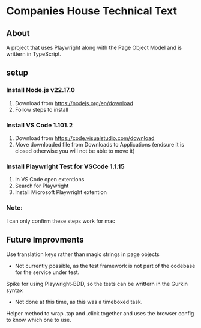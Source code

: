 
# Companies House Technical Text

## About

A project that uses Playwright along with the Page Object Model and is writtern in TypeScript.

## setup

### Install Node.js v22.17.0
1. Download from https://nodejs.org/en/download
2. Follow steps to install

### Install VS Code 1.101.2
1. Download from https://code.visualstudio.com/download
2. Move downloaded file from Downloads to Applications (endsure it is closed otherwise you will not be able to move it)

### Install Playwright Test for VSCode 1.1.15
1. In VS Code open extentions
2. Search for Playwright
3. Install Microsoft Playwright extention

### Note:
I can only confirm these steps work for mac

## Future Improvments

Use translation keys rather than magic strings in page objects
- Not currently possible, as the test framework is not part of the codebase for the service under test.

Spike for using Playwright-BDD, so the tests can be writtern in the Gurkin syntax
- Not done at this time, as this was a timeboxed task.

Helper method to wrap .tap and .click together and uses the browser config to know which one to use.
